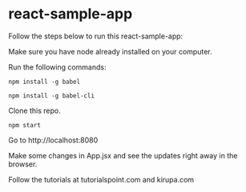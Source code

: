 # react-sample-app
Follow the steps below to run this react-sample-app:

Make sure you have node already installed on your computer.

Run the following commands:


```
npm install -g babel
```

```
npm install -g babel-cli
```

Clone this repo.

```
npm start
```

Go to http://localhost:8080

Make some changes in App.jsx and see the updates right away in the browser.

Follow the tutorials at tutorialspoint.com and kirupa.com

